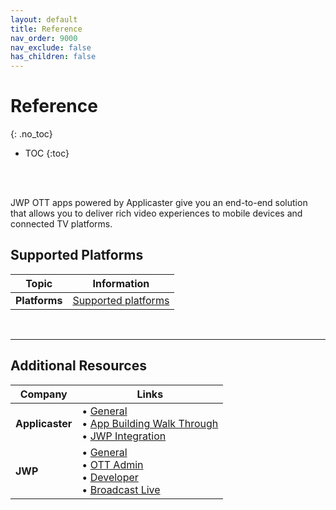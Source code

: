 ```yaml
---
layout: default
title: Reference
nav_order: 9000
nav_exclude: false
has_children: false
---
```


# Reference 
{: .no_toc}

- TOC
{:toc}

<br />
<br />

JWP OTT apps powered by Applicaster give you an end-to-end solution that allows you to deliver rich video experiences to mobile devices and connected TV platforms.

## Supported Platforms

| Topic | Information |
| --- | --- |
| **Platforms** | <a href="https://docs.applicaster.com/using-zapp/supported-devices/" target="_blank">Supported platforms</a>|

<br />
<hr/>

## Additional Resources

|  Company | Links |
| --- | --- |
| **Applicaster** | &bull; <a href="https://jwplayer.github.io/applicaster-docs/reference/url" target="_blank">General</a><br />&bull; <a href="https://docs.applicaster.com/using-zapp/app-building-walk-through" target="_blank">App Building Walk Through</a><br />&bull; <a href="https://docs.applicaster.com/integrations/jw-endpoints" target="_blank">JWP Integration</a> |
| **JWP** | &bull; <a href="https://docs.jwplayer.com/" target="_blank">General</a><br />&bull; <a href="https://docs.jwplayer.com/platform/docs/ott-overview" target="_blank">OTT Admin</a><br />&bull; <a href="https://docs.jwplayer.com/platform/reference/overview" target="_blank">Developer</a><br />&bull; <a href="-   https://docs.vualto.com/en/latest/" target="_blank">Broadcast Live</a><br />

